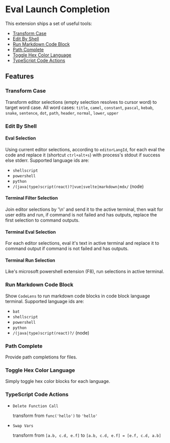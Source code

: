 # Eval Launch Completion

This extension ships a set of useful tools:

- [Transform Case](#transform-case)
- [Edit By Shell](#edit-by-shell)
- [Run Markdown Code Block](#run-markdown-code-block)
- [Path Complete](#path-complete)
- [Toggle Hex Color Language](#toggle-hex-color-language)
- [TypeScript Code Actions](#typescript-code-actions)

## Features

### Transform Case

Transform editor selections (empty selection resolves to cursor word) to target
word case. All word cases: `title`, `camel`, `constant`, `pascal`, `kebab`,
`snake`, `sentence`, `dot`, `path`, `header`, `normal`, `lower`, `upper`

### Edit By Shell

#### Eval Selection

Using current editor selections, according to `editorLangId`, for each eval the
code and replace it (shortcut `ctrl+alt+s`) with process's stdout if success
else stderr. Supported language ids are:

- `shellscript`
- `powershell`
- `python`
- `/(java|type)script(react)?|vue|svelte|markdown|mdx/` (node)

#### Terminal Filter Selection

Join editor selections by '\n' and send it to the active terminal, then wait for
user edits and run, if command is not failed and has outputs, replace the first
selection to command outputs.

#### Terminal Eval Selection

For each editor selections, eval it's text in active terminal and replace it to
command output if command is not failed and has outputs.

#### Terminal Run Selection

Like's microsoft powershell extension (F8), run selections in active terminal.

### Run Markdown Code Block

Show `CodeLens` to run markdown code blocks in code block language terminal.
Supported language ids are:

- `bat`
- `shellscript`
- `powershell`
- `python`
- `/(java|type)script(react)?/` (node)

### Path Complete

Provide path completions for files.

### Toggle Hex Color Language

Simply toggle hex color blocks for each language.

### TypeScript Code Actions

- `Delete Function Call`

  transform from `func('hello')` to `'hello'`

- `Swap Vars`

  transform from `[a.b, c.d, e.f]` to `[a.b, c.d, e.f] = [e.f, c.d, a.b]`
